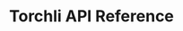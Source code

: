 ---
title: Torchli API Reference

language_tabs:
  - shell
  - ruby
  - php: PHP
  - javascript

toc_footers:
  - <a href='#'>Sign Up for a Developer Key</a>

includes:
  - api/introduction/introduction
  - api/introduction/making_requests
  - api/introduction/pagination
  - api/introduction/errors

  - api/authentication/authentication

  - methods/strains/strains
  - methods/strains/all_strains
  - methods/strains/specific_strain
  - methods/strains/specific_strain_definition
  - methods/strains/search_strains

  - methods/definitions/definitions
  - methods/definitions/conditions
  - methods/definitions/effects
  - methods/definitions/flavors
  - methods/definitions/symptoms

search: true
---